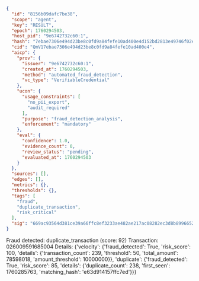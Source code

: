 ```json
{
  "id": "8156b09dafc7be38",
  "scope": "agent",
  "key": "RESULT",
  "epoch": 1760294503,
  "host_pid": "9e6742732c60:1",
  "hash": "7ebae7306e494d23be8c0fd9a84fefe10ad400e4d152bd2813e49746f02ea195",
  "cid": "QmV17ebae7306e494d23be8c0fd9a84fefe10ad400e4",
  "aicp": {
    "prov": {
      "issuer": "9e6742732c60:1",
      "created_at": 1760294503,
      "method": "automated_fraud_detection",
      "vc_type": "VerifiableCredential"
    },
    "ucon": {
      "usage_constraints": [
        "no_pii_export",
        "audit_required"
      ],
      "purpose": "fraud_detection_analysis",
      "enforcement": "mandatory"
    },
    "eval": {
      "confidence": 1.0,
      "evidence_count": 0,
      "review_status": "pending",
      "evaluated_at": 1760294503
    }
  },
  "sources": [],
  "edges": [],
  "metrics": {},
  "thresholds": {},
  "tags": [
    "fraud",
    "duplicate_transaction",
    "risk_critical"
  ],
  "sig": "669ac93564d381ce39a66ffc8ef3233ae482ae217ac08282ec3d8b8996652da7"
}
```

Fraud detected: duplicate_transaction (score: 92)
Transaction: 026009591685004
Details: {'velocity': {'fraud_detected': True, 'risk_score': 100, 'details': {'transaction_count': 239, 'threshold': 50, 'total_amount': 78598018, 'amount_threshold': 10000000}}, 'duplicate': {'fraud_detected': True, 'risk_score': 85, 'details': {'duplicate_count': 238, 'first_seen': 1760285763, 'matching_hash': 'e63d914157ffc7ed'}}}